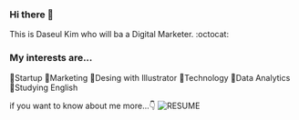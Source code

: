 ### Hi there 👋

This is Daseul Kim who will ba a Digital Marketer. :octocat:

### My interests are...
:hatching_chick:Startup
:mag_right:Marketing
:balloon:Desing with Illustrator
:iphone:Technology
:file_folder:Data Analytics
:ledger:Studying English


if you want to know about me more...:point_down:
![RESUME](https://img.shields.io/badge/-RESUME-c079e5&link=https://www.notion.so/Dana-Kim-48f2246959604f50a845d1895a0bc1a5)

<!--
**Daseul-Kim/Daseul-Kim** is a ✨ _special_ ✨ repository because its `README.md` (this file) appears on your GitHub profile.

Here are some ideas to get you started:

- 🔭 I’m currently working on ...
- 🌱 I’m currently learning ...
- 👯 I’m looking to collaborate on ...
- 🤔 I’m looking for help with ...
- 💬 Ask me about ...
- 📫 How to reach me: ...
- 😄 Pronouns: ...
- ⚡ Fun fact: ...
-->
